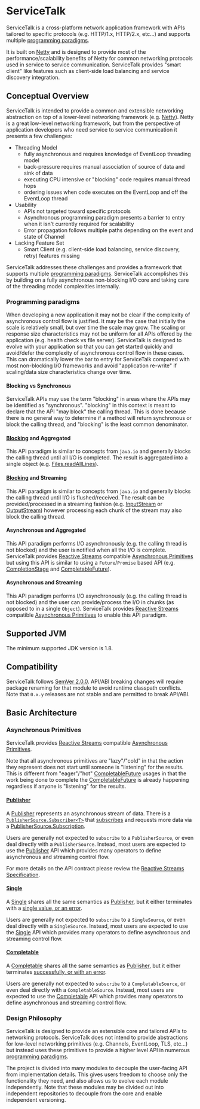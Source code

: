 # ServiceTalk

ServiceTalk is a cross-platform network application framework with APIs tailored to specific protocols (e.g. HTTP/1.x,
HTTP/2.x, etc...) and supports multiple [programming paradigms](#programming-paradigms).

It is built on [Netty](https://netty.io) and is designed to provide most of the performance/scalability benefits of
Netty for common networking protocols used in service to service communication. ServiceTalk provides "smart client" like
features such as client-side load balancing and service discovery integration.

## Conceptual Overview

ServiceTalk is intended to provide a common and extensible networking abstraction on top of a lower-level networking
framework (e.g. [Netty](https://netty.io)). Netty is a great low-level networking framework, but from the perspective of
application developers who need service to service communication it presents a few challenges:

- Threading Model
  - fully asynchronous and requires knowledge of EventLoop threading model
  - back-pressure requires manual association of source of data and sink of data
  - executing CPU intensive or "blocking" code requires manual thread hops
  - ordering issues when code executes on the EventLoop and off the EventLoop thread
- Usability
  - APIs not targeted toward specific protocols
  - Asynchronous programming paradigm presents a barrier to entry when it isn't currently required for scalability
  - Error propagation follows multiple paths depending on the event and state of Channel
- Lacking Feature Set
  - Smart Client (e.g. client-side load balancing, service discovery, retry) features missing

ServiceTalk addresses these challenges and provides a framework that supports multiple
[programming paradigms](#programming-paradigms). ServiceTalk accomplishes this by building on a fully asynchronous
non-blocking I/O core and taking care of the threading model complexities internally.

### Programming paradigms

When developing a new application it may not be clear if the complexity of asynchronous control flow is justified. It
may be the case that initially the scale is relatively small, but over time the scale may grow. The scaling or response
size characteristics may not be uniform for all APIs offered by the application (e.g. health check vs file server).
ServiceTalk is designed to evolve with your application so that you can get started quickly and avoid/defer the
complexity of asynchronous control flow in these cases. This can dramatically lower the bar to entry for ServiceTalk
compared with most non-blocking I/O frameworks and avoid "application re-write" if scaling/data size characteristics
change over time. 

#### Blocking vs Synchronous

ServiceTalk APIs may use the term "blocking" in areas where the APIs may be identified as "synchronous". "blocking" in
this context is meant to declare that the API "may block" the calling thread. This is done because there is no general
way to determine if a method will return synchronous or block the calling thread, and "blocking" is the least common
denominator.

#### [Blocking](#blocking-vs-synchronous) and Aggregated

This API paradigm is similar to concepts from `java.io` and generally blocks the calling thread until all I/O is
completed. The result is aggregated into a single object (e.g.
[Files.readAllLines](https://docs.oracle.com/javase/8/docs/api/java/nio/file/Files.html#readAllLines-java.nio.file.Path-)).

#### [Blocking](#blocking-vs-synchronous) and Streaming

This API paradigm is similar to concepts from `java.io` and generally blocks the calling thread until I/O is
flushed/received. The result can be provided/processed in a streaming fashion (e.g.
[InputStream](https://docs.oracle.com/javase/8/docs/api/java/io/InputStream.html) or
[OutputStream](https://docs.oracle.com/javase/8/docs/api/java/io/OutputStream.html)) however processing each chunk of
the stream may also block the calling thread.

#### Asynchronous and Aggregated

This API paradigm performs I/O asynchronously (e.g. the calling thread is not blocked) and the user is notified when all
the I/O is complete. ServiceTalk provides [Reactive Streams](http://www.reactive-streams.org) compatible
[Asynchronous Primitives](#asynchronous-primitives) but using this API is similar to using a `Future`/`Promise` based
API (e.g. 
[CompletionStage](https://docs.oracle.com/javase/8/docs/api/java/util/concurrent/CompletionStage.html) and
[CompletableFuture](https://docs.oracle.com/javase/8/docs/api/java/util/concurrent/CompletableFuture.html)).

#### Asynchronous and Streaming

This API paradigm performs I/O asynchronously (e.g. the calling thread is not blocked) and the user can provide/process
the I/O in chunks (as opposed to in a single `Object`). ServiceTalk provides
[Reactive Streams](http://www.reactive-streams.org) compatible [Asynchronous Primitives](#asynchronous-primitives) to
enable this API paradigm.

## Supported JVM

The minimum supported JDK version is 1.8.

## Compatibility

ServiceTalk follows [SemVer 2.0.0](https://semver.org/#semantic-versioning-200). API/ABI breaking changes will require
package renaming for that module to avoid runtime classpath conflicts. Note that `0.x.y` releases are not stable and
are permitted to break API/ABI.

## Basic Architecture

### Asynchronous Primitives

ServiceTalk provides [Reactive Streams](http://www.reactive-streams.org) compatible
[Asynchronous Primitives](#asynchronous-primitives).

Note that all asynchronous primitives are "lazy"/"cold" in that the action
they represent does not start until someone is "listening" for the results. This is different from "eager"/"hot"
[CompletableFuture](https://docs.oracle.com/javase/8/docs/api/java/util/concurrent/CompletableFuture.html) usages in
that the work being done to complete the
[CompletableFuture](https://docs.oracle.com/javase/8/docs/api/java/util/concurrent/CompletableFuture.html) is already
happening regardless if anyone is "listening" for the results. 

#### [Publisher](servicetalk-concurrent-api/src/main/java/io/servicetalk/concurrent/api/Publisher.java)

A [Publisher](servicetalk-concurrent-api/src/main/java/io/servicetalk/concurrent/api/Publisher.java) represents an
asynchronous stream of data. There is a
[`PublisherSource.Subscriber<T>`](servicetalk-concurrent/src/main/java/io/servicetalk/concurrent/PublisherSource.java#L59-L102)
that [subscribes](servicetalk-concurrent/src/main/java/io/servicetalk/concurrent/PublisherSource.java#L43) and requests
more data via a
[PublisherSource.Subscription](servicetalk-concurrent/src/main/java/io/servicetalk/concurrent/PublisherSource.java#L116-L129).

Users are generally not expected to `subscribe` to a `PublisherSource`, or even deal directly with a `PublisherSource`.
Instead, most users are expected to use the
[Publisher](servicetalk-concurrent-api/src/main/java/io/servicetalk/concurrent/api/Publisher.java) API which provides
many operators to define asynchronous and streaming control flow.

For more details on the API contract please review the
[Reactive Streams Specification](https://github.com/reactive-streams/reactive-streams-jvm/blob/v1.0.2/README.md#specification).

#### [Single](servicetalk-concurrent-api/src/main/java/io/servicetalk/concurrent/api/Single.java)

A [Single](servicetalk-concurrent-api/src/main/java/io/servicetalk/concurrent/api/Single.java) shares all the same
semantics as [Publisher](#publisher), but it either terminates with a
[single value, or an error](servicetalk-concurrent/src/main/java/io/servicetalk/concurrent/SingleSource.java#L45-L71).

Users are generally not expected to `subscribe` to a `SingleSource`, or even deal directly with a `SingleSource`.
Instead, most users are expected to use the
[Single](servicetalk-concurrent-api/src/main/java/io/servicetalk/concurrent/api/Single.java) API which provides many
operators to define asynchronous and streaming control flow.

#### [Completable](servicetalk-concurrent-api/src/main/java/io/servicetalk/concurrent/api/Completable.java)

A [Completable](servicetalk-concurrent-api/src/main/java/io/servicetalk/concurrent/api/Completable.java) shares all the
same semantics as [Publisher](#publisher), but it either terminates
[successfully, or with an error](servicetalk-concurrent/src/main/java/io/servicetalk/concurrent/CompletableSource.java#L39-63).

Users are generally not expected to `subscribe` to a `CompletableSource`, or even deal directly with a
`CompletableSource`. Instead, most users are expected to use the
[Completable](servicetalk-concurrent-api/src/main/java/io/servicetalk/concurrent/api/Completable.java) API which
provides many operators to define asynchronous and streaming control flow.

### Design Philosophy

ServiceTalk is designed to provide an extensible core and tailored APIs to networking protocols. ServiceTalk does not
intend to provide abstractions for low-level networking primitives (e.g. Channels, EventLoop, TLS, etc...) but instead
uses these primitives to provide a higher level API in numerous [programming paradigms](#programming-paradigms).

The project is divided into many modules to decouple the user-facing API from implementation details. This gives users
freedom to choose only the functionality they need, and also allows us to evolve each module independently. Note that
these modules may be divided out into independent repositories to decouple from the core and enable independent
versioning.  